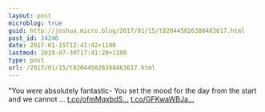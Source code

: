```yaml
---
layout: post
microblog: true
guid: http://joshua.micro.blog/2017/01/15/t820445826388463617.html
post_id: 34246
date: 2017-01-15T12:41:42+1100
lastmod: 2019-07-30T17:41:20+1100
type: post
url: /2017/01/15/t820445826388463617.html
---
```

"You were absolutely fantastic- You set the mood for the day from the start and we cannot … [t.co/ofmMqxbdS...](https://t.co/ofmMqxbdSj) [t.co/GFKwaWBJa...](https://t.co/GFKwaWBJad)
